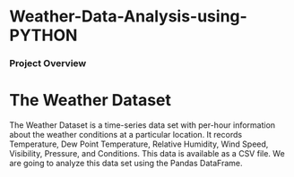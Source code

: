 # Weather-Data-Analysis-using-PYTHON

### Project Overview

# The Weather Dataset

The Weather Dataset is a time-series data set with per-hour information about the weather conditions at a particular location.
It records Temperature, Dew Point Temperature, Relative Humidity, Wind Speed, Visibility, Pressure, and Conditions.
This data is available as a CSV file. We are going to analyze this data set using the Pandas DataFrame.

